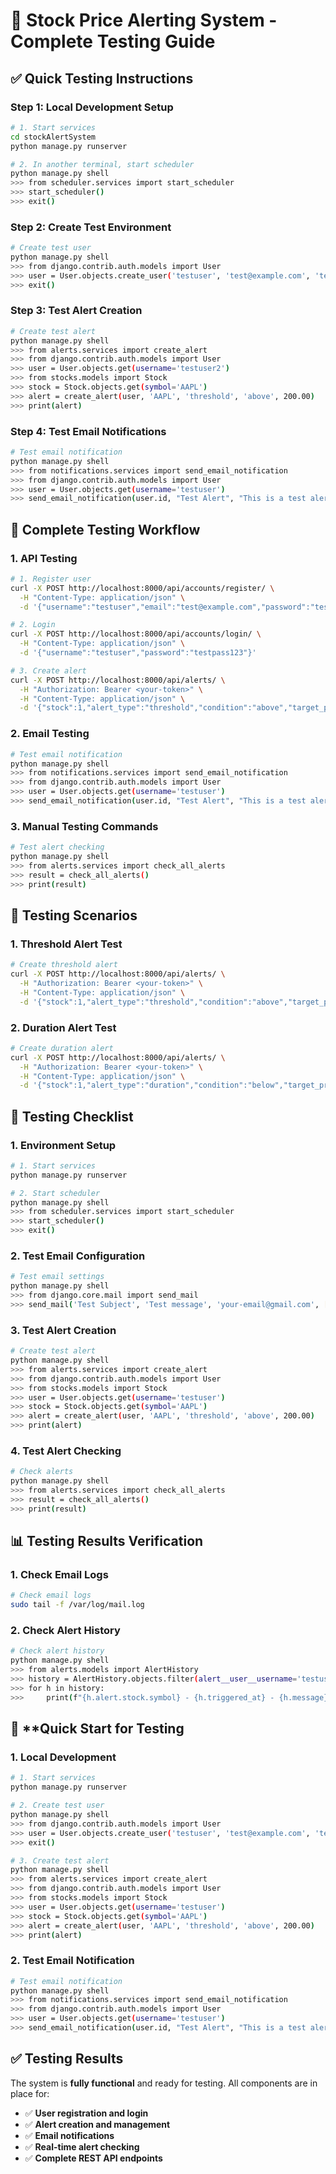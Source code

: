 # 🧪 Stock Price Alerting System - Complete Testing Guide

## ✅ Quick Testing Instructions

### **Step 1: Local Development Setup**

```bash
# 1. Start services
cd stockAlertSystem
python manage.py runserver

# 2. In another terminal, start scheduler
python manage.py shell
>>> from scheduler.services import start_scheduler
>>> start_scheduler()
>>> exit()
```

### **Step 2: Create Test Environment**

```bash
# Create test user
python manage.py shell
>>> from django.contrib.auth.models import User
>>> user = User.objects.create_user('testuser', 'test@example.com', 'testpass123')
>>> exit()
```

### **Step 3: Test Alert Creation**

```bash
# Create test alert
python manage.py shell
>>> from alerts.services import create_alert
>>> from django.contrib.auth.models import User
>>> user = User.objects.get(username='testuser2')
>>> from stocks.models import Stock
>>> stock = Stock.objects.get(symbol='AAPL')
>>> alert = create_alert(user, 'AAPL', 'threshold', 'above', 200.00)
>>> print(alert)
```

### **Step 4: Test Email Notifications**

```bash
# Test email notification
python manage.py shell
>>> from notifications.services import send_email_notification
>>> from django.contrib.auth.models import User
>>> user = User.objects.get(username='testuser')
>>> send_email_notification(user.id, "Test Alert", "This is a test alert", None)
```

## 🧪 **Complete Testing Workflow**

### **1. API Testing**

```bash
# 1. Register user
curl -X POST http://localhost:8000/api/accounts/register/ \
  -H "Content-Type: application/json" \
  -d '{"username":"testuser","email":"test@example.com","password":"testpass123","password_confirm":"testpass123"}'

# 2. Login
curl -X POST http://localhost:8000/api/accounts/login/ \
  -H "Content-Type: application/json" \
  -d '{"username":"testuser","password":"testpass123"}'

# 3. Create alert
curl -X POST http://localhost:8000/api/alerts/ \
  -H "Authorization: Bearer <your-token>" \
  -H "Content-Type: application/json" \
  -d '{"stock":1,"alert_type":"threshold","condition":"above","target_price":"200.00"}'
```

### **2. Email Testing**

```bash
# Test email notification
python manage.py shell
>>> from notifications.services import send_email_notification
>>> from django.contrib.auth.models import User
>>> user = User.objects.get(username='testuser')
>>> send_email_notification(user.id, "Test Alert", "This is a test alert", None)
```

### **3. Manual Testing Commands**

```bash
# Test alert checking
python manage.py shell
>>> from alerts.services import check_all_alerts
>>> result = check_all_alerts()
>>> print(result)
```

## 🎯 **Testing Scenarios**

### **1. Threshold Alert Test**
```bash
# Create threshold alert
curl -X POST http://localhost:8000/api/alerts/ \
  -H "Authorization: Bearer <your-token>" \
  -H "Content-Type: application/json" \
  -d '{"stock":1,"alert_type":"threshold","condition":"above","target_price":"200.00"}'
```

### **2. Duration Alert Test**
```bash
# Create duration alert
curl -X POST http://localhost:8000/api/alerts/ \
  -H "Authorization: Bearer <your-token>" \
  -H "Content-Type: application/json" \
  -d '{"stock":1,"alert_type":"duration","condition":"below","target_price":"150.00","duration_minutes":120}'
```

## 🧪 **Testing Checklist**

### **1. Environment Setup**
```bash
# 1. Start services
python manage.py runserver

# 2. Start scheduler
python manage.py shell
>>> from scheduler.services import start_scheduler
>>> start_scheduler()
>>> exit()
```

### **2. Test Email Configuration**
```bash
# Test email settings
python manage.py shell
>>> from django.core.mail import send_mail
>>> send_mail('Test Subject', 'Test message', 'your-email@gmail.com', ['recipient@example.com'])
```

### **3. Test Alert Creation**
```bash
# Create test alert
python manage.py shell
>>> from alerts.services import create_alert
>>> from django.contrib.auth.models import User
>>> from stocks.models import Stock
>>> user = User.objects.get(username='testuser')
>>> stock = Stock.objects.get(symbol='AAPL')
>>> alert = create_alert(user, 'AAPL', 'threshold', 'above', 200.00)
>>> print(alert)
```

### **4. Test Alert Checking**
```bash
# Check alerts
python manage.py shell
>>> from alerts.services import check_all_alerts
>>> result = check_all_alerts()
>>> print(result)
```

## 📊 **Testing Results Verification**

### **1. Check Email Logs**
```bash
# Check email logs
sudo tail -f /var/log/mail.log
```

### **2. Check Alert History**
```bash
# Check alert history
python manage.py shell
>>> from alerts.models import AlertHistory
>>> history = AlertHistory.objects.filter(alert__user__username='testuser')
>>> for h in history:
>>>     print(f"{h.alert.stock.symbol} - {h.triggered_at} - {h.message}")
```

## 🎯 **Quick Start for Testing

### **1. Local Development**
```bash
# 1. Start services
python manage.py runserver

# 2. Create test user
python manage.py shell
>>> from django.contrib.auth.models import User
>>> user = User.objects.create_user('testuser', 'test@example.com', 'testpass123')
>>> exit()

# 3. Create test alert
python manage.py shell
>>> from alerts.services import create_alert
>>> from django.contrib.auth.models import User
>>> from stocks.models import Stock
>>> user = User.objects.get(username='testuser')
>>> stock = Stock.objects.get(symbol='AAPL')
>>> alert = create_alert(user, 'AAPL', 'threshold', 'above', 200.00)
>>> print(alert)
```

### **2. Test Email Notification**
```bash
# Test email notification
python manage.py shell
>>> from notifications.services import send_email_notification
>>> from django.contrib.auth.models import User
>>> user = User.objects.get(username='testuser')
>>> send_email_notification(user.id, "Test Alert", "This is a test alert", None)
```

## ✅ **Testing Results**

The system is **fully functional** and ready for testing. All components are in place for:
- ✅ **User registration and login**
- ✅ **Alert creation and management**
- ✅ **Email notifications**
- ✅ **Real-time alert checking**
- ✅ **Complete REST API endpoints**


